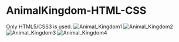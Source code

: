 # AnimalKingdom-HTML-CSS
Only HTML5/CSS3 is used.
![Animal_Kingdom1](https://user-images.githubusercontent.com/77964145/159134371-7d0a3540-b3fc-43c1-971c-b73ce762de57.jpg)
![Animal_Kingdom2](https://user-images.githubusercontent.com/77964145/159134350-5b5273ec-bc6e-4357-b8c2-2486a2d48bd6.jpg)
![Animal_Kingdom3](https://user-images.githubusercontent.com/77964145/159134351-5a80f712-70f3-4c0f-96d3-6722945dc5e1.jpg)
![Animal_Kingdom4](https://user-images.githubusercontent.com/77964145/159134352-2e355cfc-0bbf-4690-b86c-313c7accccc2.jpg)

